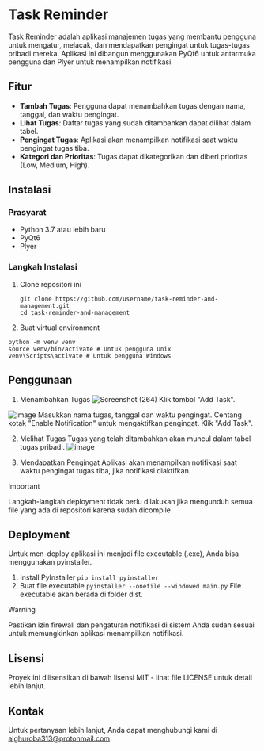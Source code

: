 # Task Reminder

Task Reminder adalah aplikasi manajemen tugas yang membantu pengguna untuk mengatur, melacak, dan mendapatkan pengingat untuk tugas-tugas pribadi mereka. Aplikasi ini dibangun menggunakan PyQt6 untuk antarmuka pengguna dan Plyer untuk menampilkan notifikasi.

## Fitur

- **Tambah Tugas**: Pengguna dapat menambahkan tugas dengan nama, tanggal, dan waktu pengingat.
- **Lihat Tugas**: Daftar tugas yang sudah ditambahkan dapat dilihat dalam tabel.
- **Pengingat Tugas**: Aplikasi akan menampilkan notifikasi saat waktu pengingat tugas tiba.
- **Kategori dan Prioritas**: Tugas dapat dikategorikan dan diberi prioritas (Low, Medium, High).

## Instalasi

### Prasyarat

- Python 3.7 atau lebih baru
- PyQt6
- Plyer

### Langkah Instalasi

1. Clone repositori ini
   ```
   git clone https://github.com/username/task-reminder-and-management.git
   cd task-reminder-and-management
   ```

2. Buat virtual environment
  ```
  python -m venv venv
  source venv/bin/activate # Untuk pengguna Unix
  venv\Scripts\activate # Untuk pengguna Windows
  ```

## Penggunaan

1. Menambahkan Tugas
![Screenshot (264)](https://github.com/hariexe/Task-Reminder/assets/70479011/a1360e2c-a0e5-47d4-8cb4-c79e2e8f2d7d)
Klik tombol "Add Task".

![image](https://github.com/hariexe/Task-Reminder/assets/70479011/787c8fbd-6b95-4031-8cc7-0de7c4d9685a)
Masukkan nama tugas, tanggal dan waktu pengingat.
Centang kotak "Enable Notification" untuk mengaktifkan pengingat.
Klik "Add Task".

2. Melihat Tugas
Tugas yang telah ditambahkan akan muncul dalam tabel tugas pribadi.
![image](https://github.com/hariexe/Task-Reminder/assets/70479011/9e909069-5b20-426a-9071-c6257f6b15d4)

3. Mendapatkan Pengingat
Aplikasi akan menampilkan notifikasi saat waktu pengingat tugas tiba, jika notifikasi diaktifkan.

> [!IMPORTANT]
> Langkah-langkah deployment tidak perlu dilakukan jika mengunduh semua file yang ada di repositori karena sudah dicompile

## Deployment
Untuk men-deploy aplikasi ini menjadi file executable (.exe), Anda bisa menggunakan pyinstaller.

1. Install PyInstaller
```pip install pyinstaller```
2. Buat file executable
```pyinstaller --onefile --windowed main.py```
File executable akan berada di folder dist.

> [!WARNING]
Pastikan izin firewall dan pengaturan notifikasi di sistem Anda sudah sesuai untuk memungkinkan aplikasi menampilkan notifikasi.

## Lisensi
Proyek ini dilisensikan di bawah lisensi MIT - lihat file LICENSE untuk detail lebih lanjut.

## Kontak
Untuk pertanyaan lebih lanjut, Anda dapat menghubungi kami di alghuroba313@protonmail.com.
